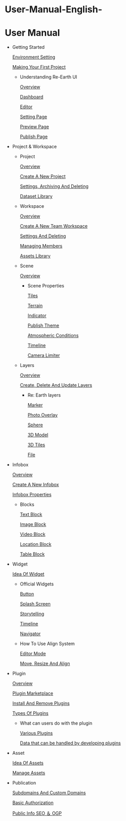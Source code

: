 # User-Manual-English-
# User Manual

- Getting Started
    
    [Environment Setting](https://github.com/CS-eukarya/User-Manual-English-/blob/Getting-Started/Environment%20Setting.md)
    
    [Making Your First Project](https://github.com/CS-eukarya/User-Manual-English-/blob/Getting-Started/Making%20Your%20First%20Project.md)
    
    - Understanding Re-Earth UI
        
        [Overview](https://github.com/CS-eukarya/User-Manual-English-/blob/Understanding-Re-Earth-UI/Overview%20for%20Understanding%20Re-Earth%20UI.md)
        
        [Dashboard](https://github.com/CS-eukarya/User-Manual-English-/blob/Understanding-Re-Earth-UI/Dashboard.md)
        
        [Editor](https://github.com/CS-eukarya/User-Manual-English-/blob/Understanding-Re-Earth-UI/Editor.md)
        
        [Setting Page](https://github.com/CS-eukarya/User-Manual-English-/blob/Understanding-Re-Earth-UI/Setting%20Page.md)
        
        [Preview Page](https://github.com/CS-eukarya/User-Manual-English-/blob/Understanding-Re-Earth-UI/Preview%20Page.md)
        
        [Publish Page](https://github.com/CS-eukarya/User-Manual-English-/blob/Understanding-Re-Earth-UI/Publish%20Page.md)
        
- Project & Workspace
    - Project
        
        [Overview](https://github.com/CS-eukarya/User-Manual-English-/blob/Project/Overview%20for%20Project.md)
        
        [Create A New Project](https://github.com/CS-eukarya/User-Manual-English-/blob/Project/Create%20A%20New%20Project.md)
        
        [Settings, Archiving And Deleting](https://github.com/CS-eukarya/User-Manual-English-/blob/Project/Settings%2C%20Archiving%20And%20Deleting.md)
        
        [Dataset Library](https://github.com/CS-eukarya/User-Manual-English-/blob/Project/Dataset%20Library.md)
        
    - Workspace
        
        [Overview](https://github.com/CS-eukarya/User-Manual-English-/blob/Workspace/Overview%20for%20workspace.md)
        
        [Create A New Team Workspace](https://github.com/CS-eukarya/User-Manual-English-/blob/Workspace/Create%20A%20New%20Team%20Workspace.md)
        
        [Settings And Deleting](https://github.com/CS-eukarya/User-Manual-English-/blob/Workspace/Settings%20And%20Deleting.md)
        
        [Managing Members](https://github.com/CS-eukarya/User-Manual-English-/blob/Workspace/Managing%20Members.md)
        
        [Assets Library](https://github.com/CS-eukarya/User-Manual-English-/blob/Workspace/Assets%20Library.md)
        
    - Scene
        
        [Overview](https://github.com/CS-eukarya/User-Manual-English-/blob/Scene/Overview%20for%20Scene.md)
        
        - Scene Properties
            
            [Tiles ](https://github.com/CS-eukarya/User-Manual-English-/blob/Scene-Properties/Tiles.md)
            
            [Terrain](https://github.com/CS-eukarya/User-Manual-English-/blob/Scene-Properties/Terrain.md)
            
            [Indicator](https://github.com/CS-eukarya/User-Manual-English-/blob/Scene-Properties/Indicator.md)
            
            [Publish Theme ](https://github.com/CS-eukarya/User-Manual-English-/blob/Scene-Properties/Publish%20Theme.md)
            
            [Atmospheric Conditions ](https://github.com/CS-eukarya/User-Manual-English-/blob/Scene-Properties/Atmospheric%20Conditions.md)
            
            [Timeline ](https://github.com/CS-eukarya/User-Manual-English-/blob/Scene-Properties/Timeline%20for%20Scene.md)
            
            [Camera Limiter](https://github.com/CS-eukarya/User-Manual-English-/blob/Scene-Properties/Camera%20Limiter.md)
            
    - Layers
        
        [Overview](https://github.com/CS-eukarya/User-Manual-English-/blob/Layers/Overview%20for%20Layer.md)
        
        [Create, Delete And Update Layers ](https://github.com/CS-eukarya/User-Manual-English-/blob/Layers/Create%2C%20Delete%20And%20Update%20Layers.md)
        
        - Re: Earth layers
            
            [Marker](https://github.com/CS-eukarya/User-Manual-English-/blob/Re-Earth-layers/Marker.md)
            
            [Photo Overlay](https://github.com/CS-eukarya/User-Manual-English-/blob/Re-Earth-layers/Photo%20Overlay.md)
            
            [Sphere](https://github.com/CS-eukarya/User-Manual-English-/blob/Re-Earth-layers/Sphere.md)
            
            [3D Model](https://github.com/CS-eukarya/User-Manual-English-/blob/Re-Earth-layers/3D%20Model.md)
            
            [3D Tiles](https://github.com/CS-eukarya/User-Manual-English-/blob/Re-Earth-layers/3D%20Tiles.md)
            
            [File](https://github.com/CS-eukarya/User-Manual-English-/blob/Re-Earth-layers/File.md)
            
- Infobox
    
    [Overview ](https://github.com/CS-eukarya/User-Manual-English-/blob/Infobox/Overview%20for%20Infobox.md)
    
    [Create A New Infobox](https://github.com/CS-eukarya/User-Manual-English-/blob/Infobox/Create%20A%20New%20Infobox.md)
    
    [Infobox Properties ](https://github.com/CS-eukarya/User-Manual-English-/blob/Infobox/Infobox%20Properties.md)
    
    - Blocks
        
        [Text Block ](https://github.com/CS-eukarya/User-Manual-English-/blob/Blocks/Text%20Block.md)
        
        [Image Block ](https://github.com/CS-eukarya/User-Manual-English-/blob/Blocks/Image%20Block.md)
        
        [Video Block ](https://github.com/CS-eukarya/User-Manual-English-/blob/Blocks/Video%20Block.md)
        
        [Location Block ](https://github.com/CS-eukarya/User-Manual-English-/blob/Blocks/Location%20Block.md)
        
        [Table Block ](https://github.com/CS-eukarya/User-Manual-English-/blob/Blocks/Table%20Block.md)
        
- Widget
    
    [Idea Of Widget](https://github.com/CS-eukarya/User-Manual-English-/blob/Widget/Idea%20Of%20Widget.md)
    
    - Official Widgets
        
        [Button](https://github.com/CS-eukarya/User-Manual-English-/blob/Official-Widgets/Button.md)
        
        [Splash Screen](https://github.com/CS-eukarya/User-Manual-English-/blob/Official-Widgets/Splash%20Screen.md)
        
        [Storytelling](https://github.com/CS-eukarya/User-Manual-English-/blob/Official-Widgets/Storytelling.md)
        
        [Timeline](https://github.com/CS-eukarya/User-Manual-English-/blob/Official-Widgets/Timeline%20for%20Widget.md)
        
        [Navigator](https://github.com/CS-eukarya/User-Manual-English-/blob/Official-Widgets/Navigator.md)
        
    - How To Use Align System
        
        [Editor Mode](https://github.com/CS-eukarya/User-Manual-English-/blob/How-To-Use-Align-System/Editor%20Mode.md)
        
        [Move, Resize And Align](https://github.com/CS-eukarya/User-Manual-English-/blob/How-To-Use-Align-System/Move%2C%20Resize%20And%20Align.md)
        
- Plugin
    
    [Overview](https://github.com/CS-eukarya/User-Manual-English-/blob/Plugin/Overview%20for%20Plugin.md)
    
    [Plugin Marketplace ](https://github.com/CS-eukarya/User-Manual-English-/blob/Plugin/Plugin%20Marketplace.md)
    
    [Install And Remove Plugins](https://github.com/CS-eukarya/User-Manual-English-/blob/Plugin/Install%20And%20Remove%20Plugins.md)
    
    [Types Of Plugins](https://github.com/CS-eukarya/User-Manual-English-/blob/Plugin/Types%20Of%20Plugins.md)
    
    - What can users do with the plugin
        
        [Various Plugins](https://github.com/CS-eukarya/User-Manual-English-/blob/dc400a9d8bf336b3d5df37befdfd17c6b946e5e9/Various%20Plugins.md)
        
        [Data that can be handled by developing plugins](https://github.com/CS-eukarya/User-Manual-English-/blob/dc400a9d8bf336b3d5df37befdfd17c6b946e5e9/Data%20that%20can%20be%20handled%20by%20developing%20plugins.md)
        
- Asset
    
    [Idea Of Assets](https://github.com/CS-eukarya/User-Manual-English-/blob/e0770b686bf93933acea425fd2fc34065cf56c0b/Idea%20Of%20Assets.md)
    
    [Manage Assets](https://github.com/CS-eukarya/User-Manual-English-/blob/e0770b686bf93933acea425fd2fc34065cf56c0b/Manage%20Assets.md)
    
- Publication
    
    [Subdomains And Custom Domains](https://github.com/CS-eukarya/User-Manual-English-/blob/2d84705b0dd08e0a1b55d43003706517579361ff/Subdomains%20And%20Custom%20Domains.md)
    
    [Basic Authorization](https://github.com/CS-eukarya/User-Manual-English-/blob/2d84705b0dd08e0a1b55d43003706517579361ff/Basic%20Authorization.md)
    
    [Public Info SEO ＆ OGP](https://github.com/CS-eukarya/User-Manual-English-/blob/2d84705b0dd08e0a1b55d43003706517579361ff/Public%20Info%20SEO%20%EF%BC%86%20OGP.md)
    
